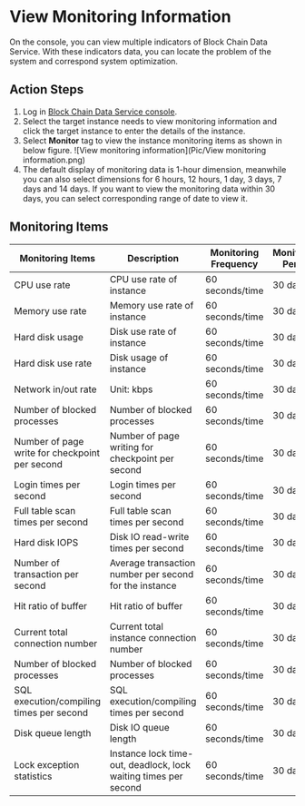 # View Monitoring Information
On the console, you can view multiple indicators of Block Chain Data Service. With these indicators data, you can locate the problem of the system and correspond system optimization. 

## Action Steps
1. Log in [Block Chain Data Service console](https://bds-console.jdcloud.com/block/list). 
2. Select the target instance needs to view monitoring information and click the target instance to enter the details of the instance.
3. Select **Monitor** tag to view the instance monitoring items as shown in below figure.
    ![View monitoring information](Pic/View monitoring information.png)
4. The default display of monitoring data is 1-hour dimension, meanwhile you can also select dimensions for 6 hours, 12 hours, 1 day, 3 days, 7 days and 14 days. If you want to view the monitoring data within 30 days, you can select corresponding range of date to view it. 

## Monitoring Items
|   Monitoring Items  |   Description    |   Monitoring Frequency    |   Monitoring Period    |
|   --- |   --- |   --- |   --  |
|   CPU use rate  |   CPU use rate of instance   |   60 seconds/time    |   30 days   |
|   Memory use rate  |   Memory use rate of instance    |   60 seconds/time    |   30 days   |
|   Hard disk usage   |   Disk use rate of instance    |   60 seconds/time    |   30 days   |
|   Hard disk use rate   |   Disk usage of instance    |   60 seconds/time    |   30 days   |
|   Network in/out rate  |   Unit: kbps    |   60 seconds/time    |   30 days   |
|   Number of blocked processes  |   Number of blocked processes  |   60 seconds/time    |   30 days   |
|   Number of page write for checkpoint per second    |   Number of page writing for checkpoint per second    |   60 seconds/time    |   30 days   |
|   Login times per second    |   Login times per second    |   60 seconds/time    |   30 days   |
|   Full table scan times per second    |   Full table scan times per second    |   60 seconds/time    |   30 days   |
|   Hard disk IOPS  |   Disk IO read-write times per second  |   60 seconds/time    |   30 days   |
|   Number of transaction per second   |   Average transaction number per second for the instance    |   60 seconds/time    |   30 days   |
|   Hit ratio of buffer  |   Hit ratio of buffer  |   60 seconds/time    |   30 days   |
|   Current total connection number    |   Current total instance connection number  |   60 seconds/time    |   30 days   |
|   Number of blocked processes  |   Number of blocked processes  |   60 seconds/time    |   30 days   |
|   SQL execution/compiling times per second   |   SQL execution/compiling times per second   |   60 seconds/time    |   30 days   |
|   Disk queue length    |   Disk IO queue length    |   60 seconds/time    |   30 days   |
|   Lock exception statistics    |   Instance lock time-out, deadlock, lock waiting times per second    |   60 seconds/time    |   30 days   |
